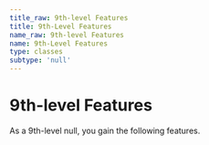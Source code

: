 ```yaml
---
title_raw: 9th-level Features
title: 9th-Level Features
name_raw: 9th-level Features
name: 9th-Level Features
type: classes
subtype: 'null'
---
```


# 9th-level Features

As a 9th-level null, you gain the following features.
